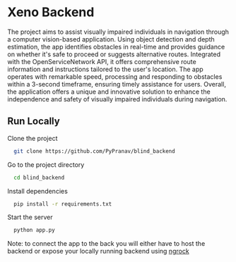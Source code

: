 
# Xeno Backend
The project aims to assist visually impaired individuals in navigation through a computer vision-based application. Using object detection and depth estimation, the app identifies obstacles in real-time and provides guidance on whether it's safe to proceed or suggests alternative routes. Integrated with the OpenServiceNetwork API, it offers comprehensive route information and instructions tailored to the user's location. The app operates with remarkable speed, processing and responding to obstacles within a 3-second timeframe, ensuring timely assistance for users. Overall, the application offers a unique and innovative solution to enhance the independence and safety of visually impaired individuals during navigation.

## Run Locally

Clone the project

```bash
  git clone https://github.com/PyPranav/blind_backend
```

Go to the project directory

```bash
  cd blind_backend
```

Install dependencies

```bash
  pip install -r requirements.txt
```

Start the server

```bash
  python app.py
```

Note: to connect the app to the back you will either have to host the backend or expose your locally running backend using <a href="https://ngrok.com/download">ngrock</a>

